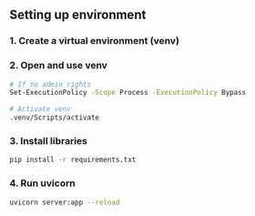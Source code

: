 ## Setting up environment

### 1. Create a virtual environment (venv)

### 2. Open and use venv

```bash
# If no admin rights
Set-ExecutionPolicy -Scope Process -ExecutionPolicy Bypass

# Activate venv
.venv/Scripts/activate
```

### 3. Install libraries

```bash
pip install -r requirements.txt
```

### 4. Run uvicorn

```bash
uvicorn server:app --reload
```
